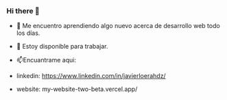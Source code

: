 ### Hi there 👋


- 🌱 Me encuentro aprendiendo algo nuevo acerca de desarrollo web todo los días.
- 👯 Estoy disponible para trabajar.



- 📫Encuantrame aqui: 
- linkedin: https://www.linkedin.com/in/javierloerahdz/
- website: my-website-two-beta.vercel.app/

